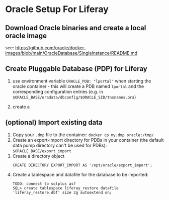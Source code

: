 # Oracle Setup For Liferay

## Download Oracle binaries and create a local oracle image

see: https://github.com/oracle/docker-images/blob/main/OracleDatabase/SingleInstance/README.md

## Create Pluggable Database (PDP) for Liferay

1. use environment variable `ORACLE_PDB: "lportal'` when starting the oracle container - this will create a PDB named `lportal` and the corresponding configuration entries (e.g. in `$ORACLE_BASE/oradata/dbconfig/$ORACLE_SID/tnsnames.ora`)

1. create a  

## (optional) Import existing data 

1. Copy your `.dmp` file to the container: `docker cp my.dmp oracle:/tmp/`
1. Create an export-import directory for PDBs in your container (the default data pump directory can't be used for PDBs): `$ORACLE_BASE/export_import` 
1. Create a directory object
	```
	CREATE DIRECTORY EXPORT_IMPORT AS '/opt/oracle/export_import';
	```
1. Create a tablespace and datafile for the database to be imported: 
	``` 
	TODO: connect to sqlplus as?
	SQL> create tablespace liferay_restore datafile 'liferay_restore.dbf' size 2g autoextend on;
	```


